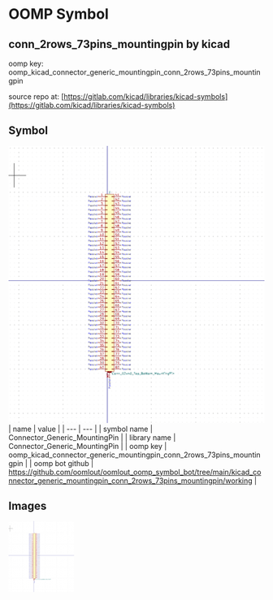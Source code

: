 # OOMP Symbol  
## conn_2rows_73pins_mountingpin  by kicad  
  
oomp key: oomp_kicad_connector_generic_mountingpin_conn_2rows_73pins_mountingpin  
  
source repo at: [https://gitlab.com/kicad/libraries/kicad-symbols](https://gitlab.com/kicad/libraries/kicad-symbols)  
## Symbol  
  
[![working.png](working_600.png)](working.png)  
| name | value | 
| --- | --- | 
| symbol name | Connector_Generic_MountingPin | 
| library name | Connector_Generic_MountingPin | 
| oomp key | oomp_kicad_connector_generic_mountingpin_conn_2rows_73pins_mountingpin | 
| oomp bot github | https://github.com/oomlout/oomlout_oomp_symbol_bot/tree/main/kicad_connector_generic_mountingpin_conn_2rows_73pins_mountingpin/working | 
## Images  
  
[![working.png](working_140.png)](working.png)  
